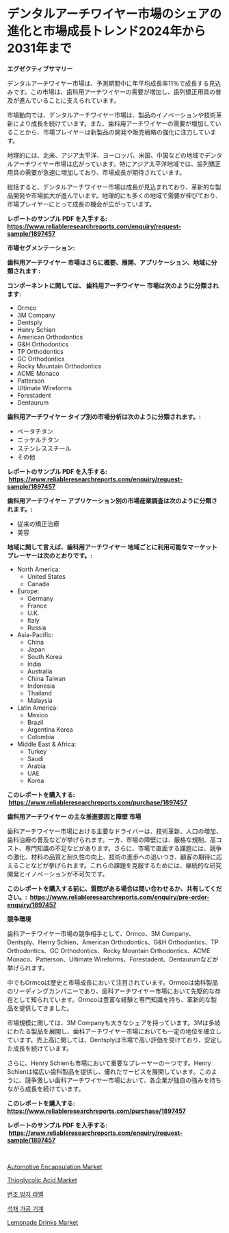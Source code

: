 <p><h1>デンタルアーチワイヤー市場のシェアの進化と市場成長トレンド2024年から2031年まで</h1></p><p><strong>エグゼクティブサマリー</strong></p>
<p><p>デンタルアーチワイヤー市場は、予測期間中に年平均成長率11％で成長する見込みです。この市場は、歯科用アーチワイヤーの需要が増加し、歯列矯正用具の普及が進んでいることに支えられています。</p><p>市場動向では、デンタルアーチワイヤー市場は、製品のイノベーションや技術革新により成長を続けています。また、歯科用アーチワイヤーの需要が増加していることから、市場プレイヤーは新製品の開発や販売戦略の強化に注力しています。</p><p>地理的には、北米、アジア太平洋、ヨーロッパ、米国、中国などの地域でデンタルアーチワイヤー市場は広がっています。特にアジア太平洋地域では、歯列矯正用具の需要が急速に増加しており、市場成長が期待されています。</p><p>総括すると、デンタルアーチワイヤー市場は成長が見込まれており、革新的な製品開発や市場拡大が進んでいます。地理的にも多くの地域で需要が伸びており、市場プレイヤーにとって成長の機会が広がっています。</p></p>
<p><strong>レポートのサンプル PDF を入手する: <a href="https://www.reliableresearchreports.com/enquiry/request-sample/1897457">https://www.reliableresearchreports.com/enquiry/request-sample/1897457</a></strong></p>
<p><strong>市場セグメンテーション:</strong></p>
<p><strong> 歯科用アーチワイヤー 市場はさらに概要、展開、アプリケーション、地域に分類されます :</strong></p>
<p><strong>コンポーネントに関しては、 歯科用アーチワイヤー 市場は次のように分類されます: &nbsp;</strong></p>
<p><ul><li>Ormco</li><li>3M Company</li><li>Dentsply</li><li>Henry Schien</li><li>American Orthodontics</li><li>G&H Orthodontics</li><li>TP Orthodontics</li><li>GC Orthodontics</li><li>Rocky Mountain Orthodontics</li><li>ACME Monaco</li><li>Patterson</li><li>Ultimate Wireforms</li><li>Forestadent</li><li>Dentaurum</li></ul></p>
<p><strong> 歯科用アーチワイヤー タイプ別の市場分析は次のように分類されます。:</strong></p>
<p><ul><li>ベータチタン</li><li>ニッケルチタン</li><li>ステンレススチール</li><li>その他</li></ul></p>
<p><strong>レポートのサンプル PDF を入手する: &nbsp;<a href="https://www.reliableresearchreports.com/enquiry/request-sample/1897457">https://www.reliableresearchreports.com/enquiry/request-sample/1897457</a></strong></p>
<p><strong> 歯科用アーチワイヤー アプリケーション別の市場産業調査は次のように分類されます。:</strong></p>
<p><ul><li>従来の矯正治療</li><li>美容</li></ul></p>
<p><strong>地域に関して言えば、歯科用アーチワイヤー 地域ごとに利用可能なマーケットプレーヤーは次のとおりです。:</strong></p>
<p><ul>
    <li>
        North America:
        <ul>
            <li>United States</li>
            <li>Canada</li>
        </ul>
    </li>
    <li>
        Europe:
        <ul>
            <li>Germany</li>
            <li>France</li>
            <li>U.K.</li>
            <li>Italy</li>
            <li>Russia</li>
        </ul>
    </li>
    <li>
        Asia-Pacific:
        <ul>
            <li>China</li>
            <li>Japan</li>
            <li>South Korea</li>
            <li>India</li>
            <li>Australia</li>
            <li>China Taiwan</li>
            <li>Indonesia</li>
            <li>Thailand</li>
            <li>Malaysia</li>
        </ul>
    </li>
    <li>
        Latin America:
        <ul>
            <li>Mexico</li>
            <li>Brazil</li>
            <li>Argentina Korea</li>
            <li>Colombia</li>
        </ul>
    </li>
    <li>
        Middle East & Africa:
        <ul>
            <li>Turkey</li>
            <li>Saudi</li>
            <li>Arabia</li>
            <li>UAE</li>
            <li>Korea</li>
        </ul>
    </li>
    </ul></p>
<p><strong>このレポートを購入する: &nbsp;<a href="https://www.reliableresearchreports.com/purchase/1897457">https://www.reliableresearchreports.com/purchase/1897457</a></strong></p>
<p><strong>歯科用アーチワイヤー の主な推進要因と障壁 市場</strong></p>
<p><p>歯科アーチワイヤー市場における主要なドライバーは、技術革新、人口の増加、歯科治療の普及などが挙げられます。一方、市場の障壁には、厳格な規制、高コスト、専門知識の不足などがあります。さらに、市場で直面する課題には、競争の激化、材料の品質と耐久性の向上、技術の進歩への追いつき、顧客の期待に応えることなどが挙げられます。これらの課題を克服するためには、継続的な研究開発とイノベーションが不可欠です。</p></p>
<p><strong>このレポートを購入する前に、質問がある場合は問い合わせるか、共有してください。:&nbsp; <a href="https://www.reliableresearchreports.com/enquiry/pre-order-enquiry/1897457">https://www.reliableresearchreports.com/enquiry/pre-order-enquiry/1897457</a></strong></p>
<p><strong>競争環境</strong></p>
<p><p>歯科アーチワイヤー市場の競争相手として、Ormco、3M Company、Dentsply、Henry Schien、American Orthodontics、G&H Orthodontics、TP Orthodontics、GC Orthodontics、Rocky Mountain Orthodontics、ACME Monaco、Patterson、Ultimate Wireforms、Forestadent、Dentaurumなどが挙げられます。</p><p>中でもOrmcoは歴史と市場成長において注目されています。Ormcoは歯科製品のリーディングカンパニーであり、歯科アーチワイヤー市場において先駆的な存在として知られています。Ormcoは豊富な経験と専門知識を持ち、革新的な製品を提供してきました。</p><p>市場規模に関しては、3M Companyも大きなシェアを持っています。3Mは多岐にわたる製品を展開し、歯科アーチワイヤー市場においても一定の地位を確立しています。売上高に関しては、Dentsplyは市場で高い評価を受けており、安定した成長を続けています。</p><p>さらに、Henry Schienも市場において重要なプレーヤーの一つです。Henry Schienは幅広い歯科製品を提供し、優れたサービスを展開しています。このように、競争激しい歯科アーチワイヤー市場において、各企業が独自の強みを持ちながら成長を続けています。</p></p>
<p><strong>このレポートを購入する: &nbsp; <a href="https://www.reliableresearchreports.com/purchase/1897457">https://www.reliableresearchreports.com/purchase/1897457</a></strong></p>
<p><strong>レポートのサンプル PDF を入手する: &nbsp;<a href="https://www.reliableresearchreports.com/enquiry/request-sample/1897457">https://www.reliableresearchreports.com/enquiry/request-sample/1897457</a></strong><strong></strong></p>
<p>&nbsp;</p>
<p><p><a href="https://issuu.com/reportprime-2/docs/automotive-encapsulation-market-size-2030.pptx">Automotive Encapsulation Market</a></p><p><a href="https://github.com/GroverBarry/Market-Research-Report-List-4/blob/main/thioglycolic-acid-market.md">Thioglycolic Acid Market</a></p><p><a href="https://github.com/vsap75a286l/Market-Research-Report-List-1/blob/main/7196181192981.md">변조 방지 라벨</a></p><p><a href="https://github.com/idcefvhkdut6/Market-Research-Report-List-1/blob/main/7662857192980.md">석재 가공 기계</a></p><p><a href="https://view.publitas.com/reportprime-1/lemonade-drinks-market-analysis-examines-its-scope-on-growth-opportunities-and-forecasted-trends-spanning-from-2024-to-2031/">Lemonade Drinks Market</a></p></p>